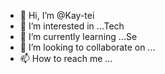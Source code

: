 - 👋 Hi, I’m @Kay-tei
- 👀 I’m interested in ...Tech
- 🌱 I’m currently learning ...Se
- 💞️ I’m looking to collaborate on ...
- 📫 How to reach me ...

<!---
Kay-tei/Kay-tei is a ✨ special ✨ repository because its `README.md` (this file) appears on your GitHub profile.
You can click the Preview link to take a look at your changes.
--->

